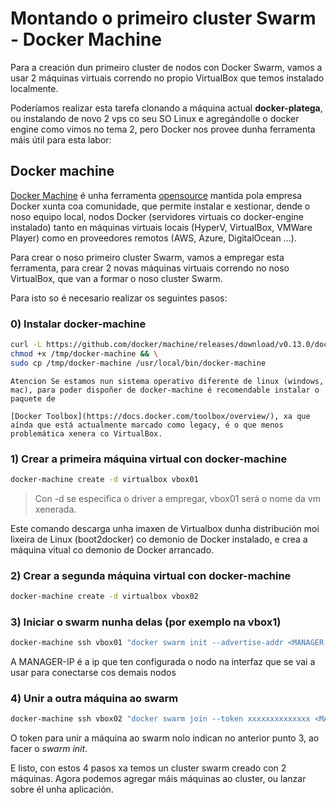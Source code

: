 # Montando o primeiro cluster Swarm - Docker Machine

Para a creación dun primeiro cluster de nodos con Docker Swarm, vamos a usar 2 máquinas virtuais correndo no propio VirtualBox que temos instalado localmente.

Poderíamos realizar esta tarefa clonando a máquina actual **docker-platega**, ou instalando de novo 2 vps co seu SO Linux e agregándolle o docker engine como vimos no tema 2, pero Docker nos provee dunha ferramenta máis útil para esta labor:

## Docker machine

[Docker Machine](https://docs.docker.com/machine/overview/#why-should-i-use-it) é unha ferramenta [opensource](https://github.com/docker/machine) mantida pola empresa Docker xunta coa comunidade, que permite instalar e xestionar, dende o noso equipo local, nodos Docker (servidores virtuais co docker-engine instalado) tanto en máquinas virtuais locais (HyperV, VirtualBox, VMWare Player) como en proveedores remotos (AWS, Azure, DigitalOcean ...).

Para crear o noso primeiro cluster Swarm, vamos a empregar esta ferramenta, para crear 2 novas máquinas virtuais correndo no noso VirtualBox, que van a formar o noso cluster Swarm.

Para isto so é necesario realizar os seguintes pasos:

### 0) Instalar docker-machine

```sh
curl -L https://github.com/docker/machine/releases/download/v0.13.0/docker-machine-`uname -s`-`uname -m` >/tmp/docker-machine && \
chmod +x /tmp/docker-machine && \
sudo cp /tmp/docker-machine /usr/local/bin/docker-machine
```

	Atencion Se estamos nun sistema operativo diferente de linux (windows, mac), para poder dispoñer de docker-machine é recomendable instalar o paquete de

	[Docker Toolbox](https://docs.docker.com/toolbox/overview/), xa que aínda que está actualmente marcado como legacy, é o que menos problemática xenera co VirtualBox.

### 1) Crear a primeira máquina virtual con docker-machine

```sh
docker-machine create -d virtualbox vbox01
```

> Con -d se especifica o driver a empregar,  vbox01 será o nome da vm xenerada.

Este comando descarga unha imaxen de Virtualbox dunha distribución moi lixeira de Linux (boot2docker) co demonio de Docker instalado, e crea a máquina vitual co demonio de Docker arrancado.

### 2) Crear a segunda máquina virtual con docker-machine

```sh
docker-machine create -d virtualbox vbox02
```

### 3) Iniciar o swarm nunha delas (por exemplo na vbox1)

```sh
docker-machine ssh vbox01 "docker swarm init --advertise-addr <MANAGER-IP>"
```

A MANAGER-IP  é a ip que ten configurada o nodo na interfaz que se vai  a usar para conectarse  cos demais nodos

### 4) Unir a outra máquina ao swarm

```sh
docker-machine ssh vbox02 "docker swarm join --token xxxxxxxxxxxxxx <MANAGER-IP>:2377"
```

O token para unir a máquina ao swarm nolo indican no anterior punto 3, ao facer o *swarm init*.

E listo, con estos 4 pasos xa temos un cluster swarm creado con 2 máquinas. Agora podemos agregar máis máquinas ao cluster, ou lanzar sobre él unha aplicación.

